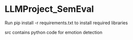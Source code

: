 # LLMProject_SemEval

Run pip install -r requirements.txt to install required libraries

src contains python code for emotion detection
